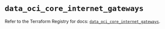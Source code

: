 # `data_oci_core_internet_gateways`

Refer to the Terraform Registry for docs: [`data_oci_core_internet_gateways`](https://registry.terraform.io/providers/oracle/oci/7.19.0/docs/data-sources/core_internet_gateways).
